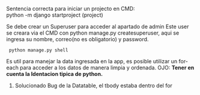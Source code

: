 Sentencia correcta para iniciar un projecto en CMD:    
python -m django startproject (project)

Se debe crear un Superuser para acceder al apartado de admin 
Este user se creara via el CMD con  python manage.py createsuperuser, aqui 
se ingresa su nombre, correo(no es obligatorio) y password.

     python manage.py shell
Es util para manejar la data ingresada en la app, es posible utilizar un for-each
para acceder a los datos de manera limpia y ordenada. 
OJO: **Tener en cuenta la Identacion tipica de python.**

1. Solucionado Bug de la Datatable, el tbody estaba dentro del for 
